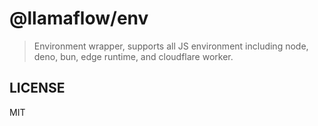 # @llamaflow/env

> Environment wrapper, supports all JS environment including node, deno, bun, edge runtime, and cloudflare worker.

## LICENSE

MIT
